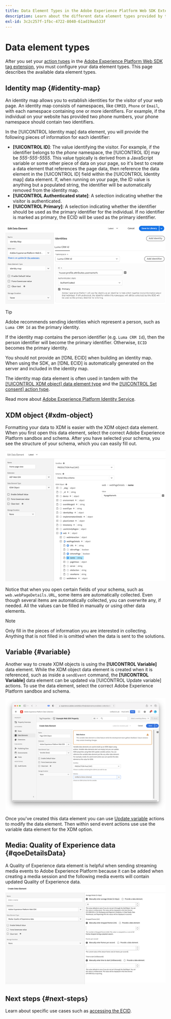 ```yaml
---
title: Data Element Types in the Adobe Experience Platform Web SDK Extension
description: Learn about the different data element types provided by the Adobe Experience Platform Web SDK tag extension.
exl-id: 3c2c257f-1fbc-4722-8040-61ad19aa533f
---
```


# Data element types

After you set your [action types](action-types.md) in the [Adobe Experience Platform Web SDK tag extension](web-sdk-extension-configuration.md), you must configure your data element types. This page describes the available data element types.

## Identity map {#identity-map}

An identity map allows you to establish identities for the visitor of your web page. An identity map consists of namespaces, like `CRMID`, `Phone` or `Email`, with each namespace containing one or more identifiers. For example, if the individual on your website has provided two phone numbers, your phone namespace should contain two identifiers.

In the [!UICONTROL Identity map] data element, you will provide the following pieces of information for each identifier:

* **[!UICONTROL ID]**: The value identifying the visitor. For example, if the identifier belongs to the _phone_ namespace, the [!UICONTROL ID] may be _555-555-5555_. This value typically is derived from a JavaScript variable or some other piece of data on your page, so it's best to create a data element that references the page data, then reference the data element in the [!UICONTROL ID] field within the [!UICONTROL Identity map] data element. If, when running on your page, the ID value is anything but a populated string, the identifier will be automatically removed from the identity map.
* **[!UICONTROL Authenticated state]**: A selection indicating whether the visitor is authenticated.
* **[!UICONTROL Primary]**: A selection indicating whether the identifier should be used as the primary identifier for the individual. If no identifier is marked as primary, the ECID will be used as the primary identifier.

![UI image showing the Edit Data Element screen.](assets/identity-map-data-element.png)

>[!TIP]
>
>Adobe recommends sending identities which represent a person, such as `Luma CRM Id` as the primary identity.
>
>If the identity map contains the person identifier (e.g. `Luma CRM Id`), then the person identifier will become the primary identifier. Otherwise, `ECID` becomes the primary identity.

You should not provide an [!DNL ECID] when building an identity map. When using the SDK, an [!DNL ECID] is automatically generated on the server and included in the identity map.

The identity map data element is often used in tandem with the [[!UICONTROL XDM object] data element type](#xdm-object) and the [[!UICONTROL Set consent] action type](action-types.md#set-consent).

Read more about [Adobe Experience Platform Identity Service](../../../../identity-service/home.md).

## XDM object {#xdm-object}

Formatting your data to XDM is easier with the XDM object data element. When you first open this data element, select the correct Adobe Experience Platform sandbox and schema. After you have selected your schema, you see the structure of your schema, which you can easily fill out.

![UI image showing the XDM object structure.](assets/XDM-object.png)

Notice that when you open certain fields of your schema, such as `web.webPageDetails.URL`, some items are automatically collected. Even though several items are automatically collected, you can overwrite any, if needed. All the values can be filled in manually or using other data elements.

>[!NOTE]
>
>Only fill in the pieces of information you are interested in collecting. Anything that is not filled in is omitted when the data is sent to the solutions.

## Variable {#variable}

Another way to create XDM objects is using the **[!UICONTROL Variable]** data element. While the XDM object data element is created when it is referenced, such as inside a `sendEvent` command, the **[!UICONTROL Variable]** data element can be updated via [!UICONTROL Update variable] actions. To use the data element, select the correct Adobe Experience Platform sandbox and schema.

![UI image showing the Create Data Element screen.](assets/variable-data-element.png)

Once you've created this data element you can use [Update variable](./action-types.md#update-variable) actions to modify the data element. Then within send event actions use use the variable data element for the XDM option.

## Media: Quality of Experience data {#qoeDetailsData}
A Quality of Experience data element is helpful when sending streaming media events to Adobe Experience Platform because it can be added when creating a media session and the following media events will contain updated Quality of Experience data.
![UI image showing the Create Quality of Experience Data Element screen.](assets/qoe-data-element.png)



## Next steps {#next-steps}

Learn about specific use cases such as [accessing the ECID](accessing-the-ecid.md).
